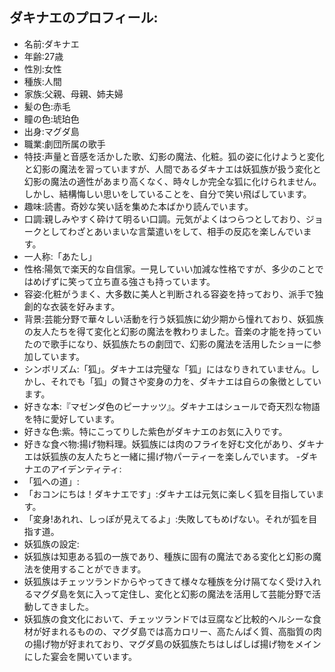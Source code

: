 ## ダキナエのプロフィール:

* 名前:ダキナエ
* 年齢:27歳
* 性別:女性
* 種族:人間
* 家族:父親、母親、姉夫婦
* 髪の色:赤毛
* 瞳の色:琥珀色
* 出身:マグダ島
* 職業:劇団所属の歌手
* 特技:声量と音感を活かした歌、幻影の魔法、化粧。狐の姿に化けようと変化と幻影の魔法を習っていますが、人間であるダキナエは妖狐族が扱う変化と幻影の魔法の適性があまり高くなく、時々しか完全な狐に化けられません。しかし、結構悔しい思いをしていることを、自分で笑い飛ばしています。
* 趣味:読書。奇妙な笑い話を集めた本ばかり読んでいます。
* 口調:親しみやすく砕けて明るい口調。元気がよくはつらつとしており、ジョークとしてわざとあいまいな言葉遣いをして、相手の反応を楽しんでいます。
* 一人称:「あたし」
* 性格:陽気で楽天的な自信家。一見していい加減な性格ですが、多少のことではめげずに笑って立ち直る強さも持っています。
* 容姿:化粧がうまく、大多数に美人と判断される容姿を持っており、派手で独創的な衣装を好みます。
* 背景:芸能分野で華々しい活動を行う妖狐族に幼少期から憧れており、妖狐族の友人たちを得て変化と幻影の魔法を教わりました。音楽の才能を持っていたので歌手になり、妖狐族たちの劇団で、幻影の魔法を活用したショーに参加しています。
* シンボリズム:「狐」。ダキナエは完璧な「狐」にはなりきれていません。しかし、それでも「狐」の賢さや変身の力を、ダキナエは自らの象徴としています。
* 好きな本:『マゼンダ色のピーナッツ』。ダキナエはシュールで奇天烈な物語を特に愛好しています。
* 好きな色:紫。特にこってりした紫色がダキナエのお気に入りです。
* 好きな食べ物:揚げ物料理。妖狐族には肉のフライを好む文化があり、ダキナエは妖狐族の友人たちと一緒に揚げ物パーティーを楽しんでいます。
  -ダキナエのアイデンティティ:
* 「狐への道」:
* 「おコンにちは！ダキナエです」:ダキナエは元気に楽しく狐を目指しています。
* 「変身!あれれ、しっぽが見えてるよ」:失敗してもめげない。それが狐を目指す道。
* 妖狐族の設定:
* 妖狐族は知恵ある狐の一族であり、種族に固有の魔法である変化と幻影の魔法を使用することができます。
* 妖狐族はチェッツランドからやってきて様々な種族を分け隔てなく受け入れるマグダ島を気に入って定住し、変化と幻影の魔法を活用して芸能分野で活動してきました。
* 妖狐族の食文化において、チェッツランドでは豆腐など比較的ヘルシーな食材が好まれるものの、マグダ島では高カロリー、高たんぱく質、高脂質の肉の揚げ物が好まれており、マグダ島の妖狐族たちはしばしば揚げ物をメインにした宴会を開いています。
